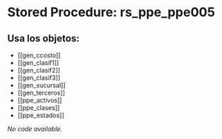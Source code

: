 # Stored Procedure: rs_ppe_ppe005

## Usa los objetos:
- [[gen_ccosto]]
- [[gen_clasif1]]
- [[gen_clasif2]]
- [[gen_clasif3]]
- [[gen_sucursal]]
- [[gen_terceros]]
- [[ppe_activos]]
- [[ppe_clases]]
- [[ppe_estados]]

*No code available.*
